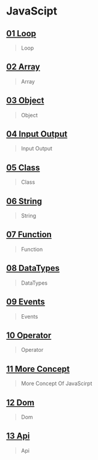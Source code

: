 ﻿# JavaScipt

## [01 Loop](./01-loop/)
> Loop
  
## [02 Array](./02-Array/)
> Array
  
## [03 Object](./03-object/)
> Object
  
## [04 Input Output](./04-input_output/)
> Input Output
  
## [05 Class](./05-class/)
> Class
  
## [06 String](./06-string/)
> String
  
## [07 Function](./07-Function/)
> Function
  
## [08 DataTypes](./08-datatypes/)
> DataTypes
  
## [09 Events](./09-events/)
> Events
  
## [10 Operator](./10-operator/)
> Operator
  
## [11 More Concept](./11-MoreConcept/)
> More Concept Of JavaScirpt
  
## [12 Dom](./12-Dom/)
> Dom
  
## [13 Api](./13-Api/)
> Api